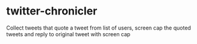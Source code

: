 # twitter-chronicler
Collect tweets that quote a tweet from list of users, screen cap the quoted tweets and reply to original tweet with screen cap
